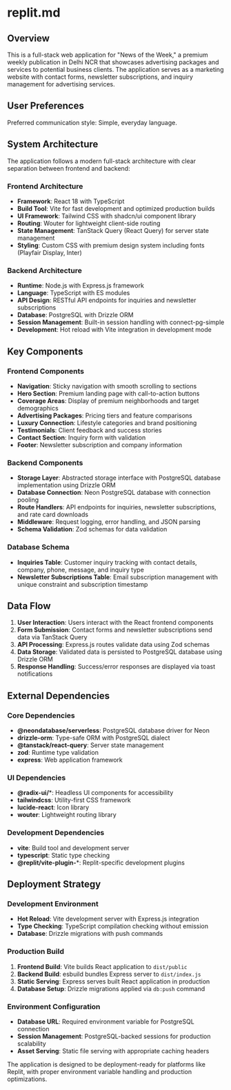 # replit.md

## Overview

This is a full-stack web application for "News of the Week," a premium weekly publication in Delhi NCR that showcases advertising packages and services to potential business clients. The application serves as a marketing website with contact forms, newsletter subscriptions, and inquiry management for advertising services.

## User Preferences

Preferred communication style: Simple, everyday language.

## System Architecture

The application follows a modern full-stack architecture with clear separation between frontend and backend:

### Frontend Architecture
- **Framework**: React 18 with TypeScript
- **Build Tool**: Vite for fast development and optimized production builds
- **UI Framework**: Tailwind CSS with shadcn/ui component library
- **Routing**: Wouter for lightweight client-side routing
- **State Management**: TanStack Query (React Query) for server state management
- **Styling**: Custom CSS with premium design system including fonts (Playfair Display, Inter)

### Backend Architecture
- **Runtime**: Node.js with Express.js framework
- **Language**: TypeScript with ES modules
- **API Design**: RESTful API endpoints for inquiries and newsletter subscriptions
- **Database**: PostgreSQL with Drizzle ORM
- **Session Management**: Built-in session handling with connect-pg-simple
- **Development**: Hot reload with Vite integration in development mode

## Key Components

### Frontend Components
- **Navigation**: Sticky navigation with smooth scrolling to sections
- **Hero Section**: Premium landing page with call-to-action buttons
- **Coverage Areas**: Display of premium neighborhoods and target demographics
- **Advertising Packages**: Pricing tiers and feature comparisons
- **Luxury Connection**: Lifestyle categories and brand positioning
- **Testimonials**: Client feedback and success stories
- **Contact Section**: Inquiry form with validation
- **Footer**: Newsletter subscription and company information

### Backend Components
- **Storage Layer**: Abstracted storage interface with PostgreSQL database implementation using Drizzle ORM
- **Database Connection**: Neon PostgreSQL database with connection pooling
- **Route Handlers**: API endpoints for inquiries, newsletter subscriptions, and rate card downloads
- **Middleware**: Request logging, error handling, and JSON parsing
- **Schema Validation**: Zod schemas for data validation

### Database Schema
- **Inquiries Table**: Customer inquiry tracking with contact details, company, phone, message, and inquiry type
- **Newsletter Subscriptions Table**: Email subscription management with unique constraint and subscription timestamp

## Data Flow

1. **User Interaction**: Users interact with the React frontend components
2. **Form Submission**: Contact forms and newsletter subscriptions send data via TanStack Query
3. **API Processing**: Express.js routes validate data using Zod schemas
4. **Data Storage**: Validated data is persisted to PostgreSQL database using Drizzle ORM
5. **Response Handling**: Success/error responses are displayed via toast notifications

## External Dependencies

### Core Dependencies
- **@neondatabase/serverless**: PostgreSQL database driver for Neon
- **drizzle-orm**: Type-safe ORM with PostgreSQL dialect
- **@tanstack/react-query**: Server state management
- **zod**: Runtime type validation
- **express**: Web application framework

### UI Dependencies
- **@radix-ui/***: Headless UI components for accessibility
- **tailwindcss**: Utility-first CSS framework
- **lucide-react**: Icon library
- **wouter**: Lightweight routing library

### Development Dependencies
- **vite**: Build tool and development server
- **typescript**: Static type checking
- **@replit/vite-plugin-***: Replit-specific development plugins

## Deployment Strategy

### Development Environment
- **Hot Reload**: Vite development server with Express.js integration
- **Type Checking**: TypeScript compilation checking without emission
- **Database**: Drizzle migrations with push commands

### Production Build
1. **Frontend Build**: Vite builds React application to `dist/public`
2. **Backend Build**: esbuild bundles Express server to `dist/index.js`
3. **Static Serving**: Express serves built React application in production
4. **Database Setup**: Drizzle migrations applied via `db:push` command

### Environment Configuration
- **Database URL**: Required environment variable for PostgreSQL connection
- **Session Management**: PostgreSQL-backed sessions for production scalability
- **Asset Serving**: Static file serving with appropriate caching headers

The application is designed to be deployment-ready for platforms like Replit, with proper environment variable handling and production optimizations.